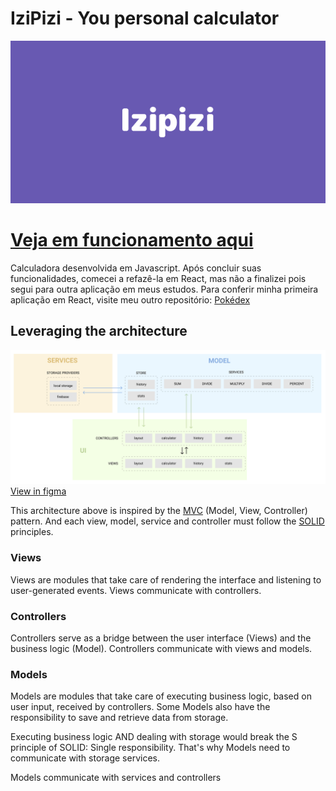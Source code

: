 # IziPizi - You personal calculator

![Logo](images/Izipizi.png)


# [Veja em funcionamento aqui](https://giandanves.github.io/calculator)
Calculadora desenvolvida em Javascript. Após concluir suas funcionalidades, comecei a refazê-la em React, mas não a finalizei pois segui para outra aplicação em meus estudos. Para conferir minha primeira aplicação em React, visite meu outro repositório: [Pokédex](https://github.com/giandanves/pokedex)


## Leveraging the architecture

![Architecture](images/architecture.png)
[View in figma](https://www.figma.com/file/J7ymhrHDASUOpXp2jHO2Dh/Architecture-chart)

This architecture above is inspired by the [MVC](https://pt.wikipedia.org/wiki/MVC) (Model, View, Controller) pattern. And each view, model, service and controller
must follow the [SOLID](https://pt.wikipedia.org/wiki/SOLID) principles.

### Views

Views are modules that take care of rendering the interface and listening to user-generated events. Views communicate with controllers.

### Controllers

Controllers serve as a bridge between the user interface (Views) and the business logic (Model). Controllers communicate with views and models.

### Models

Models are modules that take care of executing business logic, based on user input, received by controllers. Some Models also have the responsibility to save and retrieve data from storage.

Executing business logic AND dealing with storage would break the S principle of SOLID: Single responsibility. That's why Models need to communicate with storage services.

Models communicate with services and controllers
